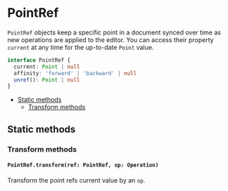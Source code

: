 # PointRef

`PointRef` objects keep a specific point in a document synced over time as new operations are applied to the editor. You can access their property `current` at any time for the up-to-date `Point` value.

```typescript
interface PointRef {
  current: Point | null
  affinity: 'forward' | 'backward' | null
  unref(): Point | null
}
```

* [Static methods](point-ref.md#static-methods)
  * [Transform methods](point-ref.md#trasnform-methods)

## Static methods

### Transform methods

#### `PointRef.transform(ref: PointRef, op: Operation)`

Transform the point refs current value by an `op`.


